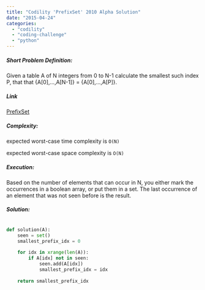 ```yaml
---
title: "Codility 'PrefixSet' 2010 Alpha Solution"
date: "2015-04-24"
categories: 
  - "codility"
  - "coding-challenge"
  - "python"
---
```


##### Short Problem Definition:

Given a table A of N integers from 0 to N-1 calculate the smallest such index P, that that {A\[0\],...,A\[N-1\]} = {A\[0\],...,A\[P\]}.

##### Link

[PrefixSet](https://codility.com/c/intro/demo35EESX-F9K)

##### Complexity:

expected worst-case time complexity is `O(N)`

expected worst-case space complexity is `O(N)`

##### Execution:

Based on the number of elements that can occur in N, you either mark the occurrences in a boolean array, or put them in a set. The last occurrence of an element that was not seen before is the result.

##### Solution:

```python

def solution(A):
    seen = set()
    smallest_prefix_idx = 0
    
    for idx in xrange(len(A)):
        if A[idx] not in seen:
            seen.add(A[idx])
            smallest_prefix_idx = idx
            
    return smallest_prefix_idx
```
